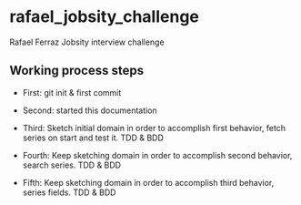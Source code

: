 # rafael_jobsity_challenge

Rafael Ferraz Jobsity interview challenge

## Working process steps

- First: 
  git init & first commit
  
- Second: 
    started this documentation 
  
- Third:
  Sketch initial domain in order to accomplish first behavior, fetch series on start and test it.
  TDD & BDD

- Fourth:
  Keep sketching domain in order to accomplish second behavior, search series.
  TDD & BDD

- Fifth:
  Keep sketching domain in order to accomplish third behavior, series fields.
  TDD & BDD